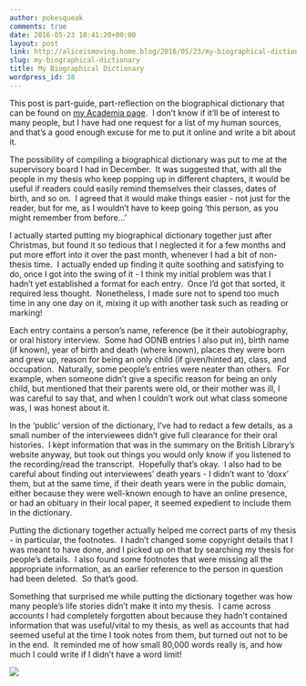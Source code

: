 ```yaml
---
author: pokesqueak
comments: true
date: 2016-05-23 10:41:20+00:00
layout: post
link: http://aliceismoving.home.blog/2016/05/23/my-biographical-dictionary/
slug: my-biographical-dictionary
title: My Biographical Dictionary
wordpress_id: 38
---
```


This post is part-guide, part-reflection on the biographical dictionary that can be found on [ my Academia page](https://essex.academia.edu/AliceViolett/Papers).    I don’t know if it’ll be of interest to many people, but I have had one request for a list of my human sources, and that’s a good enough excuse for me to put it online and write a bit about it.

The possibility of compiling a biographical dictionary was put to me at the supervisory board I had in December.  It was suggested that, with all the people in my thesis who keep popping up in different chapters, it would be useful if readers could easily remind themselves their classes, dates of birth, and so on.  I agreed that it would make things easier - not just for the reader, but for me, as I wouldn’t have to keep going ‘this person, as you might remember from before…’  


I actually started putting my biographical dictionary together just after Christmas, but found it so tedious that I neglected it for a few months and put more effort into it over the past month, whenever I had a bit of non-thesis time.  I actually ended up finding it quite soothing and satisfying to do, once I got into the swing of it - I think my initial problem was that I hadn’t yet established a format for each entry.  Once I’d got that sorted, it required less thought.  Nonetheless, I made sure not to spend too much time in any one day on it, mixing it up with another task such as reading or marking!

Each entry contains a person’s name, reference (be it their autobiography, or oral history interview.  Some had ODNB entries I also put in), birth name (if known), year of birth and death (where known), places they were born and grew up, reason for being an only child (if given/hinted at), class, and occupation.  Naturally, some people’s entries were neater than others.  For example, when someone didn’t give a specific reason for being an only child, but mentioned that their parents were old, or their mother was ill, I was careful to say that, and when I couldn’t work out what class someone was, I was honest about it.

In the ‘public’ version of the dictionary, I’ve had to redact a few details, as a small number of the interviewees didn’t give full clearance for their oral histories.  I kept information that was in the summary on the British Library’s website anyway, but took out things you would only know if you listened to the recording/read the transcript.  Hopefully that’s okay.  I also had to be careful about finding out interviewees’ death years - I didn’t want to ‘doxx’ them, but at the same time, if their death years were in the public domain, either because they were well-known enough to have an online presence, or had an obituary in their local paper, it seemed expedient to include them in the dictionary.

Putting the dictionary together actually helped me correct parts of my thesis - in particular, the footnotes.  I hadn’t changed some copyright details that I was meant to have done, and I picked up on that by searching my thesis for people’s details.  I also found some footnotes that were missing all the appropriate information, as an earlier reference to the person in question had been deleted.  So that’s good.

Something that surprised me while putting the dictionary together was how many people’s life stories didn’t make it into my thesis.  I came across accounts I had completely forgotten about because they hadn’t contained information that was useful/vital to my thesis, as well as accounts that had seemed useful at the time I took notes from them, but turned out not to be in the end.  It reminded me of how small 80,000 words really is, and how much I could write if I didn’t have a word limit!

![](https://66.media.tumblr.com/237594da61fa28e4e5455ff4666d2dbb/tumblr_nk306n7L7o1qdjpm4o1_500.gif)
